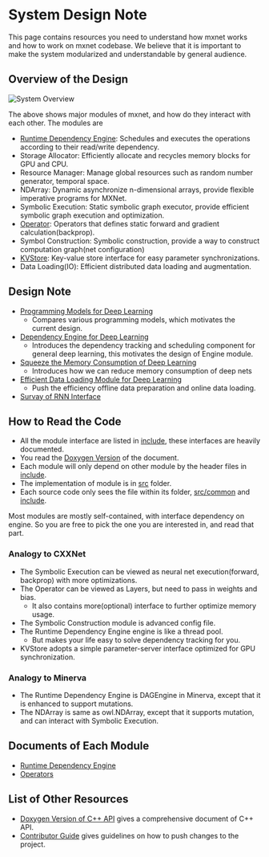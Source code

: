 # System Design Note

This page contains resources you need to understand how mxnet works and how to
work on mxnet codebase.  We believe that it is important to make the system
modularized and understandable by general audience.


## Overview of the Design

![System Overview](https://raw.githubusercontent.com/dmlc/dmlc.github.io/master/img/mxnet/system/overview.png)

The above shows major modules of mxnet, and how do they interact with each
other. The modules are
- [Runtime Dependency Engine](engine.html): Schedules and executes the
  operations according to their read/write dependency.
- Storage Allocator: Efficiently allocate and recycles memory blocks for GPU and
  CPU.
- Resource Manager: Manage global resources such as random number generator, temporal space.
- NDArray: Dynamic asynchronize n-dimensional arrays, provide flexible
  imperative programs for MXNet.
- Symbolic Execution: Static symbolic graph executor, provide efficient symbolic
  graph execution and optimization.
- [Operator](operator.html): Operators that defines static forward and gradient
  calculation(backprop).
- Symbol Construction: Symbolic construction, provide a way to construct
  computation graph(net configuration)
- [KVStore](multi_node.html): Key-value store interface for easy parameter synchronizations.
- Data Loading(IO): Efficient distributed data loading and augmentation.

## Design Note

* [Programming Models for Deep Learning](program_model.html)
	- Compares various programming models, which motivates the current design.
* [Dependency Engine for Deep Learning](note_engine.html)
	- Introduces the dependency tracking and scheduling component for general deep learning,
	  this motivates the design of Engine module.
* [Squeeze the Memory Consumption of Deep Learning](note_memory.html)
	- Introduces how we can reduce memory consumption of deep nets
* [Efficient Data Loading Module for Deep Learning](note_data_loading.html)
	- Push the efficiency offline data preparation and online data loading.
* [Survay of RNN Interface](rnn_interface.html)

## How to Read the Code
- All the module interface are listed in [include](../../include), these
  interfaces are heavily documented.
- You read the
  [Doxygen Version](https://mxnet.readthedocs.org/en/latest/doxygen) of the
  document.
- Each module will only depend on other module by the header files in
  [include](../../include).
- The implementation of module is in [src](../../src) folder.
- Each source code only sees the file within its folder,
  [src/common](../../src/common) and [include](../../include).

Most modules are mostly self-contained, with interface dependency on engine.  So
you are free to pick the one you are interested in, and read that part.

### Analogy to CXXNet
- The Symbolic Execution can be viewed as neural net execution(forward,
  backprop) with more optimizations.
- The Operator can be viewed as Layers, but need to pass in weights and bias.
	- It also contains more(optional) interface to further optimize memory usage.
- The Symbolic Construction module is advanced config file.
- The Runtime Dependency Engine engine is like a thread pool.
	- But makes your life easy to solve dependency tracking for you.
- KVStore adopts a simple parameter-server interface optimized for GPU
  synchronization.

### Analogy to Minerva
- The Runtime Dependency Engine is DAGEngine in Minerva, except that it is
  enhanced to support mutations.
- The NDArray is same as owl.NDArray, except that it supports mutation, and can
  interact with Symbolic Execution.

Documents of Each Module
------------------------
* [Runtime Dependency Engine](engine.md)
* [Operators](operator.md)



List of Other Resources
-----------------------
* [Doxygen Version of C++ API](https://mxnet.readthedocs.org/en/latest/doxygen) gives a comprehensive document of C++ API.
* [Contributor Guide](../contribute.md) gives guidelines on how to push changes to the project.
